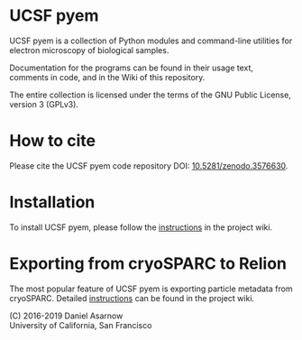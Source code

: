 # UCSF pyem
UCSF pyem is a collection of Python modules and command-line utilities for electron microscopy of biological samples.

Documentation for the programs can be found in their usage text, comments in code, and in the Wiki of this repository.

The entire collection is licensed under the terms of the GNU Public License, version 3 (GPLv3).

# How to cite

Please cite the UCSF pyem code repository DOI: [10.5281/zenodo.3576630](https://doi.org/10.5281/zenodo.3576630).

# Installation

To install UCSF pyem, please follow the
[instructions](https://github.com/asarnow/pyem/wiki/Install-pyem-with-Miniconda) in the project wiki.

# Exporting from cryoSPARC to Relion

The most popular feature of UCSF pyem is exporting particle metadata from cryoSPARC.
Detailed [instructions](https://github.com/asarnow/pyem/wiki/Export-from-cryoSPARC-v2) can be found in the project wiki.

(C) 2016-2019 Daniel Asarnow  
University of California, San Francisco
